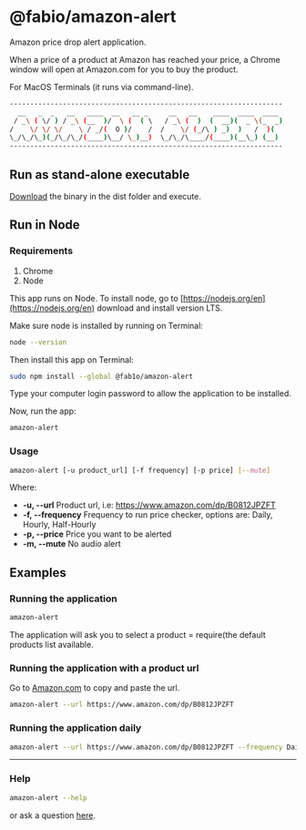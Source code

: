 # @fabio/amazon-alert

Amazon price drop alert application.

When a price of a product at Amazon has reached your price, a Chrome window will open at Amazon.com for you to buy the product.

For MacOS Terminals (it runs via command-line).

```sh
-------------------------------------------------------------------
  __   _  _   __   ____  __   __ _     __   __    ____  ____  ____
 / _\ ( \/ ) / _\ (__  )/  \ (  ( \   / _\ (  )  (  __)(  _ \(_  _)
/    \/ \/ \/    \ / _/(  O )/    /  /    \/ (_/\ ) _)  )   /  )(
\_/\_/\_)(_/\_/\_/(____)\__/ \_)__)  \_/\_/\____/(____)(__\_) (__)
-------------------------------------------------------------------
```

## Run as stand-alone executable

[Download](/tree/main/dist) the binary in the dist folder and execute.

## Run in Node

### Requirements

1. Chrome
2. Node

This app runs on Node. To install node, go to [https://nodejs.org/en](https://nodejs.org/en) download and install version LTS.

Make sure node is installed by running on Terminal:

```sh
node --version
```

Then install this app on Terminal:

```sh
sudo npm install --global @fab1o/amazon-alert
```

Type your computer login password to allow the application to be installed.

Now, run the app:

```sh
amazon-alert
```

### Usage

```sh
amazon-alert [-u product_url] [-f frequency] [-p price] [--mute]
```

Where:

-   **-u, --url** Product url, i.e: https://www.amazon.com/dp/B0812JPZFT
-   **-f, --frequency** Frequency to run price checker, options are: Daily, Hourly, Half-Hourly
-   **-p, --price** Price you want to be alerted
-   **-m, --mute** No audio alert

## Examples

### Running the application

```sh
amazon-alert
```

The application will ask you to select a product = require(the default products list available.

### Running the application with a product url

Go to [Amazon.com](Amazon.com) to copy and paste the url.

```sh
amazon-alert --url https://www.amazon.com/dp/B0812JPZFT
```

### Running the application daily

```sh
amazon-alert --url https://www.amazon.com/dp/B0812JPZFT --frequency Daily
```

---

### Help

```sh
amazon-alert --help
```

or ask a question [here](https://github.com/fab1o/amazon-alert/issues).
